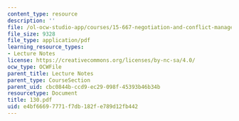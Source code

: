 ```yaml
---
content_type: resource
description: ''
file: /ol-ocw-studio-app/courses/15-667-negotiation-and-conflict-management-spring-2001/e4bf66697771f7db182fe789d12fb442_130.pdf
file_size: 9328
file_type: application/pdf
learning_resource_types:
- Lecture Notes
license: https://creativecommons.org/licenses/by-nc-sa/4.0/
ocw_type: OCWFile
parent_title: Lecture Notes
parent_type: CourseSection
parent_uid: cbc0844b-ccd9-ec29-098f-45393b46b34b
resourcetype: Document
title: 130.pdf
uid: e4bf6669-7771-f7db-182f-e789d12fb442
---
```

